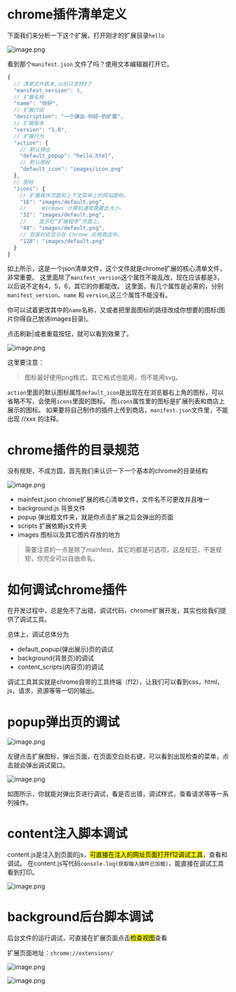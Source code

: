 # chrome插件清单定义

下面我们来分析一下这个扩展，打开刚才的扩展目录`hello`

![image.png](./images/1.png)

看到那个`manifest.json` 文件了吗？使用文本编辑器打开它。

```js
{
  // 清单文件版本,以后只支持3了
  "manifest_version": 3,
  // 扩展名称
  "name": "你好",
  // 扩展介绍
  "description": "一个弹出·你好·的扩展",
  // 扩展版本
  "version": "1.0",
  // 扩展行为
  "action": {
    // 默认弹出
    "default_popup": "hello.html",
    // 默认图标
    "default_icon": "images/icon.png"
  },
  // 图标
  "icons": {
    // 扩展程序页面和上下文菜单上的网站图标。
    "16": "images/default.png",
    //     Windows 计算机通常需要此大小。
    "32": "images/default.png",
    //    显示在“扩展程序”页面上。
    "48": "images/default.png",
    // 安装时会显示在 Chrome 应用商店中。
    "128": "images/default.png"
  }
}
```

如上所示，这是一个json清单文件，这个文件就是chrome扩展的核心清单文件，非常重要。
这里面除了`manifest_version`这个属性不能乱改，现在应该都是3，以后说不定有4，5，6，其它的你都能改。
这里面，有几个属性是必需的，分别 `manifest_version`、`name` 和 `version`,这三个属性不能没有。

你可以试着更改其中的`name`名称，又或者把里面图标的路径改成你想要的图标(图片你得自己放进images目录)。

点击刷新|或者重载按钮，就可以看到效果了。

![image.png](./images/2.png)

这里要注意：

> 图标最好使用png格式，其它格式也能用，但不能用svg。

`action`里面的默认图标属性`default_icon`是出现在在浏览器右上角的图标，可以省略不写，会使用`icons`里面的图标。
而`icons`属性里的图标是扩展列表和商店上展示的图标。
如果要将自己制作的插件上传到商店，`manifest.json`文件里，不能出现 //xxx 的注释。

# chrome插件的目录规范

没有规矩，不成方圆，首先我们来认识一下一个基本的chrome的目录结构

![image.png](./images/3.png)

- mainfest.json chrome扩展的核心清单文件，文件名不可更改并且唯一
- background.js 背景文件
- popup 弹出框文件夹，就是你点击扩展之后会弹出的页面
- scripts 扩展依赖js文件夹
- images 图标以及其它图片存放的地方

> 需要注意的一点是除了mainfest，其它的都是可选项，这是规范，不是规矩，你完全可以自由命名。

# 如何调试chrome插件

在开发过程中，总是免不了出错，调试代码，chrome扩展开发，其实也给我们提供了调试工具。

总体上，调试总体分为

- default_popup(弹出展示)页的调试
- background(背景页)的调试
- content_scripts(内容页)的调试

调试工具其实就是chrome自带的工具终端（f12），让我们可以看到css，html，js，请求，资源等等一切的输出。

# popup弹出页的调试

![image.png](./images/4.png)

左键点击扩展图标，弹出页面，在页面空白处右键，可以看到出现检查的菜单，点击就会弹出调试窗口。

![image.png](./images/5.png)

如图所示，你就能对弹出页进行调试，看是否出错，调试样式，查看请求等等一系列操作。

# content注入脚本调试

content.js是注入到页面的js，<mark>可直接在注入的网址页面打开f12调试工具</mark>，查看和调试。
在content.js写代码`console.log(获取输入插件已加载)`，能直接在调试工具看到打印。

![image.png](./images/6.png)

# background后台脚本调试

后台文件的运行调试，可直接在扩展页面点击<mark>检查视图</mark>查看

扩展页面地址：`chrome://extensions/`

![image.png](./images/7.png)

![image.png](./images/8.png)
